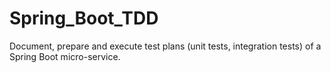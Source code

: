 # Spring_Boot_TDD
Document, prepare and execute test plans (unit tests, integration tests) of a Spring Boot micro-service.
